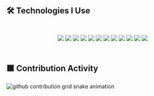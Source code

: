<!-- Banner Section -->


## 🛠 Technologies I Use

<div align="center" style="background-image: url('https://i.ibb.co/7G5y3Q4/animated-gradient-bg.gif'); background-size: cover; border-radius: 15px; padding: 25px;">

  <img src="https://img.shields.io/badge/Java-007396?style=for-the-badge&logo=openjdk&logoColor=white" />
  <img src="https://img.shields.io/badge/Kotlin-7F52FF?style=for-the-badge&logo=kotlin&logoColor=white" />
  <img src="https://img.shields.io/badge/Spring-6DB33F?style=for-the-badge&logo=spring&logoColor=white" />
  <img src="https://img.shields.io/badge/Spring%20Boot-6DB33F?style=for-the-badge&logo=springboot&logoColor=white" />
  <img src="https://img.shields.io/badge/Gradle-02303A?style=for-the-badge&logo=gradle&logoColor=white" />
  <img src="https://img.shields.io/badge/PostgreSQL-4169E1?style=for-the-badge&logo=postgresql&logoColor=white" />
  <img src="https://img.shields.io/badge/MongoDB-47A248?style=for-the-badge&logo=mongodb&logoColor=white" />
  <img src="https://img.shields.io/badge/TypeScript-3178C6?style=for-the-badge&logo=typescript&logoColor=white" />
  <img src="https://img.shields.io/badge/React-61DAFB?style=for-the-badge&logo=react&logoColor=black" />
  <img src="https://img.shields.io/badge/Figma-F24E1E?style=for-the-badge&logo=figma&logoColor=white" />
  <img src="https://img.shields.io/badge/Git-F05032?style=for-the-badge&logo=git&logoColor=white" />
  <img src="https://img.shields.io/badge/IntelliJ%20IDEA-000000?style=for-the-badge&logo=intellij-idea&logoColor=white" />
</div>


## 🟩 Contribution Activity

<picture>
  <source media="(prefers-color-scheme: dark)" srcset="https://raw.githubusercontent.com/VadimUpdate/VadimUpdate/output/github-contribution-grid-snake-dark.svg" />
  <source media="(prefers-color-scheme: light)" srcset="https://raw.githubusercontent.com/VadimUpdate/VadimUpdate/output/github-contribution-grid-snake.svg" />
  <img alt="github contribution grid snake animation" src="https://raw.githubusercontent.com/VadimUpdate/VadimUpdate/output/github-contribution-grid-snake.svg" />
</picture>
